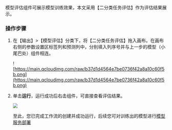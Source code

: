 模型评估组件可展示模型训练效果，本文采用【二分类任务评估】作为评估结果展示。

### 操作步骤

1. 在【输出】>【模型评估】分类下，将【二分类任务评估】拖入画布。在画布右侧的参数设置区标签列和预测列中，分别填入列序号并与上一步的模型（小尾巴处）组件相连。

   ![https://main.qcloudimg.com/raw/b37d1d4564e7be0736f42a8a10c60f5b.png](https://main.qcloudimg.com/raw/b37d1d4564e7be0736f42a8a10c60f5b.png)

2. 单击**运行**，运行成功后右击组件，可直接查看评估结果。

    <img src="https://main.qcloudimg.com/raw/2eddc20644bfa24e32742339fe198144.png" style="zoom:90%">

    至此，您已完成工作流的创建并成功运行，后续您可对训练出的模型进行[模型服务部署](/tione/操作指南/模型服务部署及模型仓库.md) 
